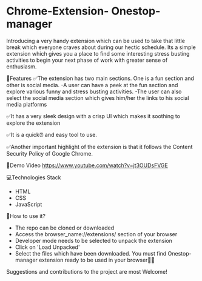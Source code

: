 # Chrome-Extension- Onestop-manager
Introducing a very handy extension which can be used to take that little break which everyone craves about during our hectic schedule.
Its a simple extension which gives you a place to find some interesting stress busting activities to begin your next phase of work with greater sense of enthusiasm.

🎯Features
✅The extension has two main sections. One is a fun section and other is social media.
-A user can have a peek at the fun section and explore various funny and stress busting activities. 
 -The user can also select the social media section which gives him/her the links to his social media platforms
    
✅It has a very sleek design with a crisp UI which makes it soothing to explore the extension

✅It is a quick⏰ and easy tool to use.

✅Another important highlight of the extension is that it follows the Content Security Policy of Google Chrome.


🎥Demo Video
https://www.youtube.com/watch?v=jt3OUDsFVGE

💻Technologies Stack
- HTML
- CSS
- JavaScript

🔨How to use it?
- The repo can be cloned or downloaded
- Access the browser_name://extensions/ section of your browser
- Developer mode needs to be selected to unpack the extension
- Click on 'Load Unpacked'
- Select the files which have been downloaded.
You must find Onestop-manager extension ready to be used in your browser🎉🎉

Suggestions and contributions to the project are most Welcome!
